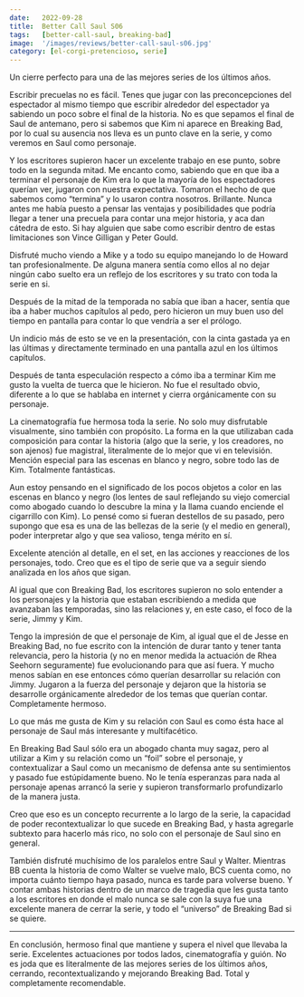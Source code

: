 ```yaml
---
date:   2022-09-28
title:  Better Call Saul S06
tags:   [better-call-saul, breaking-bad]
image:  '/images/reviews/better-call-saul-s06.jpg'
category: [el-corgi-pretencioso, serie]
---
```

Un cierre perfecto para una de las mejores series de los últimos años.

Escribir precuelas no es fácil. Tenes que jugar con las preconcepciones del espectador al mismo tiempo que escribir alrededor del espectador ya sabiendo un poco sobre el final de la historia. No es que sepamos el final de Saul de antemano, pero si sabemos que Kim ni aparece en Breaking Bad, por lo cual su ausencia nos lleva es un punto clave en la serie, y como veremos en Saul como personaje.

Y los escritores supieron hacer un excelente trabajo en ese punto, sobre todo en la segunda mitad. Me encanto como, sabiendo que en que iba a terminar el personaje de Kim era lo que la mayoría de los espectadores querían ver, jugaron con nuestra expectativa. Tomaron el hecho de que sabemos como “termina” y lo usaron contra nosotros. Brillante. Nunca antes me había puesto a pensar las ventajas y posibilidades que podría llegar a tener una precuela para contar una mejor historia, y aca dan cátedra de esto. Si hay alguien que sabe como escribir dentro de estas limitaciones son Vince Gilligan y Peter Gould.

Disfruté mucho viendo a Mike y a todo su equipo manejando lo de Howard tan profesionalmente. De alguna manera sentía como ellos al no dejar ningún cabo suelto era un reflejo de los escritores y su trato con toda la serie en si.

Después de la mitad de la temporada no sabía que iban a hacer, sentía que iba a haber muchos capítulos al pedo, pero hicieron un muy buen uso del tiempo en pantalla para contar lo que vendría a ser el prólogo.

Un indicio más de esto se ve en la presentación, con la cinta gastada ya en las últimas y directamente terminado en una pantalla azul en los últimos capítulos.

Después de tanta especulación respecto a cómo iba a terminar Kim me gusto la vuelta de tuerca que le hicieron. No fue el resultado obvio, diferente a lo que se hablaba en internet y cierra orgánicamente con su personaje.

La cinematografía fue hermosa toda la serie. No solo muy disfrutable visualmente, sino también con propósito. La forma en la que utilizaban cada composición para contar la historia (algo que la serie, y los creadores, no son ajenos) fue magistral, literalmente de lo mejor que vi en televisión. Mención especial para las escenas en blanco y negro, sobre todo las de Kim. Totalmente fantásticas.


Aun estoy pensando en el significado de los pocos objetos a color en las escenas en blanco y negro (los lentes de saul reflejando su viejo comercial como abogado cuando lo descubre la mina y la llama cuando enciende el cigarrillo con Kim). Lo pensé como si fueran destellos de su pasado, pero supongo que esa es una de las bellezas de la serie (y el medio en general), poder interpretar algo y que sea valioso, tenga mérito en sí.

Excelente atención al detalle, en el set, en las acciones y reacciones de los personajes, todo. Creo que es el tipo de serie que va a seguir siendo analizada en los años que sigan.

Al igual que con Breaking Bad, los escritores supieron no solo entender a los personajes y la historia que estaban escribiendo a medida que avanzaban las temporadas, sino las relaciones y, en este caso,  el foco de la serie, Jimmy y Kim.

Tengo la impresión de que el personaje de Kim, al igual que el de Jesse en Breaking Bad, no fue escrito con la intención de durar tanto y tener tanta relevancia, pero la historia (y no en menor medida la actuación de Rhea Seehorn seguramente) fue evolucionando para que así fuera. Y mucho menos sabían en ese entonces cómo querían desarrollar su relación con Jimmy. Jugaron a la fuerza del personaje y dejaron que la historia se desarrolle orgánicamente alrededor de los temas que querían contar. Completamente hermoso.

Lo que más me gusta de Kim y su relación con Saul es como ésta hace al personaje de Saul más interesante y multifacético.

En Breaking Bad Saul sólo era un abogado chanta muy sagaz, pero al utilizar a Kim y su relación como un “foil” sobre el personaje, y contextualizar a Saul como un mecanismo de defensa ante su sentimientos y pasado fue estúpidamente bueno. No le tenía esperanzas para nada al personaje apenas arrancó la serie y supieron transformarlo profundizarlo de la manera justa.

Creo que eso es un concepto recurrente a lo largo de la serie, la capacidad de poder recontextualizar lo que sucede en Breaking Bad, y hasta agregarle subtexto para hacerlo más rico, no solo con el personaje de Saul sino en general.

También disfruté muchísimo de los paralelos entre Saul y Walter. Mientras BB cuenta la historia de como Walter se vuelve malo, BCS cuenta como, no importa cuánto tiempo haya pasado, nunca es tarde para volverse bueno. Y contar ambas historias dentro de un marco de tragedia que les gusta tanto a los escritores en donde el malo nunca se sale con la suya fue una excelente manera de cerrar la serie, y todo el “universo” de Breaking Bad si se quiere.

<hr>

En conclusión, hermoso final que mantiene y supera el nivel que llevaba la serie. Excelentes actuaciones por todos lados, cinematografía y guión. No es joda que es literalmente de las mejores series de los últimos años, cerrando, recontextualizando y mejorando Breaking Bad. Total y completamente recomendable.